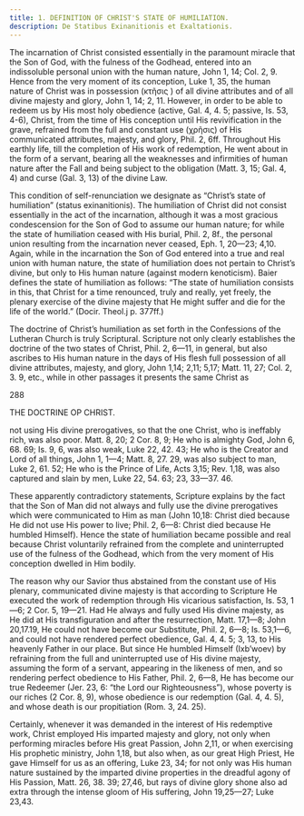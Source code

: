 ```yaml
---
title: 1. DEFINITION OF CHRIST'S STATE OF HUMILIATION.
description: De Statibus Exinanitionis et Exaltationis.
---
```


The incarnation of Christ consisted essentially in the paramount miracle that the Son of God, with the fulness of the Godhead, entered into an indissoluble personal union with the human nature, John 1, 14; Col. 2, 9. Hence from the very moment of its conception, Luke 1, 35, the human nature of Christ was in possession (κτῆσις  ) of all divine attributes and of all divine majesty and glory, John 1, 14; 2, 11. However, in order to be able to redeem us by His most holy obedience (active, Gal. 4, 4. 5; passive, Is. 53, 4-6), Christ, from the time of His conception until His revivification in the grave, refrained from the full and constant use (χρῆσις) of His communicated attributes, majesty, and glory, Phil. 2, 6ff. Throughout His earthly life, till the completion of His work of redemption, He went about in the form of a servant, bearing all the weaknesses and infirmities of human nature after the Fall and being subject to the obligation (Matt. 3, 15; Gal. 4, 4) and curse (Gal. 3, 13) of the divine Law.

This condition of self-renunciation we designate as “Christ’s state of humiliation” (status exinanitionis). The humiliation of Christ did not consist essentially in the act of the incarnation, although it was a most gracious condescension for the Son of God to assume our human nature; for while the state of humiliation ceased with His burial, Phil. 2, 8f., the personal union resulting from the incarnation never ceased, Eph. 1, 20—23; 4,10. Again, while in the incarnation the Son of God entered into a true and real union with human nature, the state of humiliation does not pertain to Christ’s divine, but only to His human nature (against modern kenoticism). Baier defines the state of humiliation as follows: “The state of humiliation consists in this, that Christ for a time renounced, truly and really, yet freely, the plenary exercise of the divine majesty that He might suffer and die for the life of the world.” (Docir. Theol.j p. 377ff.) 

The doctrine of Christ’s humiliation as set forth in the Confessions of the Lutheran Church is truly Scriptural. Scripture not only clearly establishes the doctrine of the two states of Christ, Phil. 2, 6—11, in general, but also ascribes to His human nature in the days of His flesh full possession of all divine attributes, majesty, and glory, John 1,14; 2,11; 5,17; Matt. 11, 27; Col. 2, 3. 9, etc., while in other passages it presents the same Christ as 



288 


THE DOCTRINE OP CHRIST. 


not using His divine prerogatives, so that the one Christ, who is ineffably rich, was also poor. Matt. 8, 20; 2 Cor. 8, 9; He who is almighty God, John 6, 68. 69; Is. 9, 6, was also weak, Luke 22, 42. 43; He who is the Creator and Lord of all things, John 1, 1—4; Matt. 8, 27. 29, was also subject to man, Luke 2, 61. 52; He who is the Prince of Life, Acts 3,15; Rev. 1,18, was also captured and slain by men, Luke 22, 54. 63; 23, 33—37. 46. 

These apparently contradictory statements, Scripture explains by the fact that the Son of Man did not always and fully use the divine prerogatives which were communicated to Him as man (John 10,18: Christ died because He did not use His power to live; Phil. 2, 6—8: Christ died because He humbled Himself). Hence the state of humiliation became possible and real because Christ voluntarily refrained from the complete and uninterrupted use of the fulness of the Godhead, which from the very moment of His conception dwelled in Him bodily. 

The reason why our Savior thus abstained from the constant use of His plenary, communicated divine majesty is that according to Scripture He executed the work of redemption through His vicarious satisfaction, Is. 53, 1—6; 2 Cor. 5, 19—21. Had He always and fully used His divine majesty, as He did at His transfiguration and after the resurrection, Matt. 17,1—8; John 20,17.19, He could not have become our Substitute, Phil. 2, 6—8; Is. 53,1—6, and could not have rendered perfect obedience, Gal. 4, 4. 5; 3, 13, to His heavenly Father in our place. But since He humbled Himself (Ixb’woev) by refraining from the full and uninterrupted use of His divine majesty, assuming the form of a servant, appearing in the likeness of men, and so rendering perfect obedience to His Father, Phil. 2, 6—8, He has become our true Redeemer (Jer. 23, 6: “the Lord our Righteousness”), whose poverty is our riches (2 Cor. 8, 9), whose obedience is our redemption (Gal. 4, 4. 5), and whose death is our propitiation (Rom. 3, 24. 25). 

Certainly, whenever it was demanded in the interest of His redemptive work, Christ employed His imparted majesty and glory, not only when performing miracles before His great Passion, John 2,11, or when exercising His prophetic ministry, John 1,18, but also when, as our great High Priest, He gave Himself for us as an offering, Luke 23, 34; for not only was His human nature sustained by the imparted divine properties in the dreadful agony of His Passion, Matt. 26, 38. 39; 27,46, but rays of divine glory shone also ad extra through the intense gloom of His suffering, John 19,25—27; Luke 23,43. 
